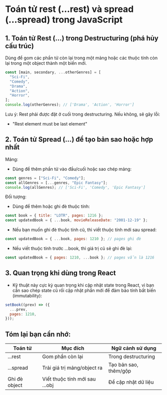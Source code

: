 # Toán tử rest (...rest) và spread (...spread) trong JavaScript

## 1. Toán tử Rest (...) trong Destructuring (phá hủy cấu trúc)

Dùng để gom các phần tử còn lại trong một mảng hoặc các thuộc tính còn lại trong một object thành một biến mới.

```js
const [main, secondary, ...otherGenres] = [
  "Sci-Fi",
  "Comedy",
  "Drama",
  "Action",
  "Horror",
];
console.log(otherGenres); // ['Drama', 'Action', 'Horror']
```

Lưu ý: Rest phải được đặt ở cuối trong destructuring. Nếu không, sẽ gây lỗi:

- "Rest element must be last element"

## 2. Toán tử Spread (...) để tạo bản sao hoặc hợp nhất

Mảng:

- Dùng để thêm phần tử vào đầu/cuối hoặc sao chép mảng:

```js
const genres = ["Sci-Fi", "Comedy"];
const allGenres = [...genres, "Epic Fantasy"];
console.log(allGenres); // ['Sci-Fi', 'Comedy', 'Epic Fantasy']
```

Đối tượng:

- Dùng để thêm hoặc ghi đè thuộc tính:

```js
const book = { title: "LOTR", pages: 1216 };
const updatedBook = { ...book, movieReleaseDate: "2001-12-19" };
```

- Nếu bạn muốn ghi đè thuộc tính cũ, thì viết thuộc tính mới sau spread:

```js
const updatedBook = { ...book, pages: 1210 }; // pages ghi đè
```

- Nếu viết thuộc tính trước ...book, thì giá trị cũ sẽ ghi đè lại:

```js
const updatedBook = { pages: 1210, ...book }; // pages vẫn là 1216
```

## 3. Quan trọng khi dùng trong React

- Kỹ thuật này cực kỳ quan trọng khi cập nhật state trong React, vì bạn cần sao chép state cũ rồi cập nhật phần mới để đảm bảo tính bất biến (immutability):

```js
setBook((prev) => ({
  ...prev,
  pages: 1210,
}));
```

## Tóm lại bạn cần nhớ:

| Toán tử       | Mục đích                       | Ngữ cảnh sử dụng      |
| ------------- | ------------------------------ | --------------------- |
| ...rest       | Gom phần còn lại               | Trong destructuring   |
| ...spread     | Trải giá trị mảng/object ra    | Tạo bản sao, thêm/gộp |
| Ghi đè object | Viết thuộc tính mới sau ...obj | Để cập nhật dữ liệu   |
